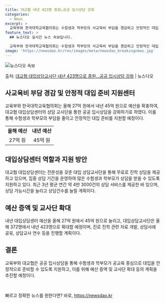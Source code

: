 ```yaml
---
title: 대교협 내년 423명 증원…공공 입시상담 강화
categories:
  - News
excerpt: >
  교육부와 한국대학교육협의회는 수험생과 학부모의 사교육비 부담을 경감하고 안정적인 대입 준비를 지원하기 위해 …
feature_text: >
  ## 뉴스다오 실시간 뉴스 속보입니다.

  교육부와 한국대학교육협의회는 수험생과 학부모의 사교육비 부담을 경감하고 안정적인 대입 준비를 지원하기 위해 …
image: 'https://newsdao.kr/res/images/meta/newsdao_breakingnews.jpg'
---
```


![뉴스다오 속보](https://newsdao.kr/res/images/meta/newsdao_breakingnews.jpg)

<p>출처: <a href="https://newsdao.kr/2890" rel="dofollow">대교협 대입상담교사단 내년 423명으로 증원…공공 입시상담 강화</a> | 뉴스다오</p>

<h2 data-ke-size="size26">사교육비 부담 경감 및 안정적 대입 준비 지원센터</h2>
<p data-ke-size="size16">교육부와 한국대학교육협의회는 올해 27억 원에서 내년 45억 원으로 예산을 확충하여, 대교협 대입상담센터의 상담 교사단을 통한 공공 입시상담을 강화하기로 하였다. 이를 통해 수험생과 학부모의 부담을 줄이고 안정적인 대입 준비를 지원할 예정이다.</p>

<table>
	<tr>
		<td style="text-align: center; height: 17px;"><b>올해 예산</b></td>
		<td style="text-align: center; height: 17px;"><b>내년 예산</b></td>
	</tr>
	<tr>
		<td style="text-align: center; height: 17px;">27억 원</td>
		<td style="text-align: center; height: 17px;">45억 원</td>
	</tr>
</table>

<h2 data-ke-size="size26">대입상담센터 역할과 지원 방안</h2>
<p data-ke-size="size16">대교협 대입상담센터는 전문성을 갖춘 대입 상담교사단을 통해 무료로 진학 상담을 제공하고 있으며, 집중 상담 기간을 운영하여 많은 수험생과 학부모가 상담을 받을 수 있도록 지원하고 있다. 최근 3년 평균 연간 약 4만 3000건의 상담 서비스를 제공한 바 있으며, 상담 가능시간을 늘리고 상담건수를 늘릴 계획이다.</p>

<h2 data-ke-size="size26">예산 증액 및 교사단 확대</h2>
<p data-ke-size="size16">내년 대입상담센터 예산을 올해 27억 원에서 45억 원으로 늘리고, 대입상담교사단은 올해 372명에서 내년 423명으로 확대할 예정이며, 진로 진학 관련 자료 개발, 상담사례 공유, 상담교사 연수 등을 진행할 계획이다. </p>

<h2 data-ke-size="size26">결론</h2>
<p data-ke-size="size16">교육부와 대교협은 공공 입시상담을 통해 수험생과 학부모가 공교육 중심으로 대입을 안정적으로 준비할 수 있도록 지원하고, 이를 위해 예산 증액 및 교사단 확대 등의 계획을 추진할 예정이다.</p>

<p data-ke-size="size16">&nbsp;</p>
 

빠르고 정확한 뉴스를 원한다면? 바로, <a href="https://newsdao.kr" rel="dofollow">https://newsdao.kr</a>


    
